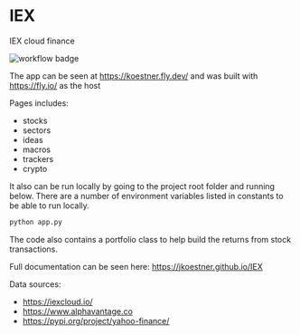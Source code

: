 # IEX
IEX cloud finance

![workflow badge](https://github.com/jkoestner/iex/actions/workflows/main.yml/badge.svg)

The app can be seen at https://koestner.fly.dev/ and was built with https://fly.io/ as the host

Pages includes:
- stocks
- sectors
- ideas
- macros
- trackers
- crypto

It also can be run locally by going to the project root folder and running below.
There are a number of environment variables listed in constants to be able to run locally. 

```python
python app.py
```

The code also contains a portfolio class to help build the returns from stock transactions.

Full documentation can be seen here: https://jkoestner.github.io/IEX

Data sources:
- https://iexcloud.io/
- https://www.alphavantage.co
- https://pypi.org/project/yahoo-finance/